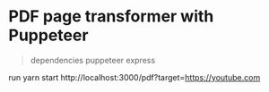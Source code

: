 # PDF page transformer with Puppeteer


> dependencies
 puppeteer express

run
yarn start 
http://localhost:3000/pdf?target=https://youtube.com